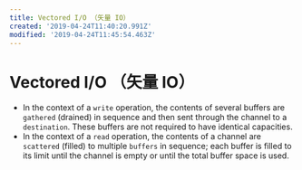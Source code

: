 ```yaml
---
title: Vectored I/O （矢量 IO）
created: '2019-04-24T11:40:20.991Z'
modified: '2019-04-24T11:45:54.463Z'
---
```


# Vectored I/O （矢量 IO）

- In the context of a `write` operation, the contents of several buffers are `gathered` (drained) in sequence and then sent through the channel to a `destination`. These buffers are not required to have identical capacities.
- In the context of a `read` operation, the contents of a channel are `scattered` (filled) to multiple `buffers` in sequence; each buffer is filled to its limit until the channel is empty or until the total buffer space is used.
